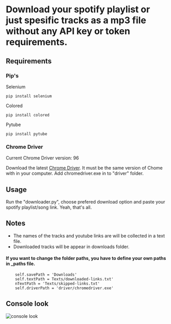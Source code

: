 # Download your spotify playlist or just spesific tracks as a mp3 file without any API key or token requirements.

## Requirements

###  Pip's
Selenium
    
    pip install selenium

Colored 

    pip install colored
    
Pytube

    pip install pytube
### Chrome Driver
    
 Current Chrome Driver version: 96
 
 Download the latest [Chrome Driver](https://chromedriver.chromium.org/downloads). It must be the same version of Chome with in your computer.
 Add chromedriver.exe in to "driver" folder.
 
## Usage

Run the "downloader.py", choose prefered download option and paste your spotify playlist/song link. Yeah, that's all.
    
## Notes

- The names of the tracks and youtube links are will be collected in a text file.
- Downloaded tracks will be appear in downloads folder. 

#### If you want to change the folder paths, you have to define your own paths in _paths file.

        self.savePath = 'Downloads'
        self.textPath = Texts/downloaded-links.txt'
        nTextPath = 'Texts/skipped-links.txt'
        self.driverPath = 'driver/chromedriver.exe'

## Console look

![console look](https://i.ibb.co/znCymsc/Ekran-g-r-nt-s-2021-12-26-140751.png)
